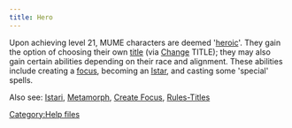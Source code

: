 ```yaml
---
title: Hero
---
```


Upon achieving level 21, MUME characters are deemed
'[heroic](hero "wikilink")'. They gain the option of choosing their own
[title](title "wikilink") (via [Change](Change "wikilink") TITLE); they
may also gain certain abilities depending on their race and alignment.
These abilities include creating a [focus](focus "wikilink"), becoming
an [Istar](Istari "wikilink"), and casting some 'special' spells.

Also see: [Istari](Istari "wikilink"),
[Metamorph](Metamorph "wikilink"), [Create
Focus](Create_Focus "wikilink"), [Rules-Titles](Rules-Titles "wikilink")

[Category:Help files](Category:Help_files "wikilink")